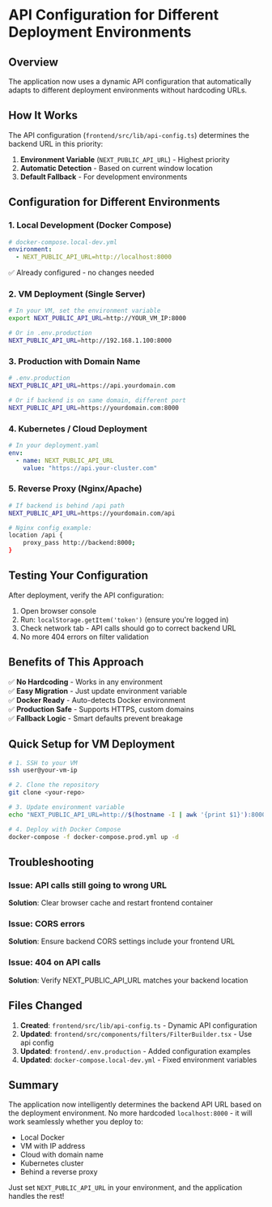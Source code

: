 # API Configuration for Different Deployment Environments

## Overview
The application now uses a dynamic API configuration that automatically adapts to different deployment environments without hardcoding URLs.

## How It Works

The API configuration (`frontend/src/lib/api-config.ts`) determines the backend URL in this priority:

1. **Environment Variable** (`NEXT_PUBLIC_API_URL`) - Highest priority
2. **Automatic Detection** - Based on current window location
3. **Default Fallback** - For development environments

## Configuration for Different Environments

### 1. Local Development (Docker Compose)
```yaml
# docker-compose.local-dev.yml
environment:
  - NEXT_PUBLIC_API_URL=http://localhost:8000
```
✅ Already configured - no changes needed

### 2. VM Deployment (Single Server)
```bash
# In your VM, set the environment variable
export NEXT_PUBLIC_API_URL=http://YOUR_VM_IP:8000

# Or in .env.production
NEXT_PUBLIC_API_URL=http://192.168.1.100:8000
```

### 3. Production with Domain Name
```bash
# .env.production
NEXT_PUBLIC_API_URL=https://api.yourdomain.com

# Or if backend is on same domain, different port
NEXT_PUBLIC_API_URL=https://yourdomain.com:8000
```

### 4. Kubernetes / Cloud Deployment
```yaml
# In your deployment.yaml
env:
  - name: NEXT_PUBLIC_API_URL
    value: "https://api.your-cluster.com"
```

### 5. Reverse Proxy (Nginx/Apache)
```bash
# If backend is behind /api path
NEXT_PUBLIC_API_URL=https://yourdomain.com/api

# Nginx config example:
location /api {
    proxy_pass http://backend:8000;
}
```

## Testing Your Configuration

After deployment, verify the API configuration:

1. Open browser console
2. Run: `localStorage.getItem('token')` (ensure you're logged in)
3. Check network tab - API calls should go to correct backend URL
4. No more 404 errors on filter validation

## Benefits of This Approach

✅ **No Hardcoding** - Works in any environment  
✅ **Easy Migration** - Just update environment variable  
✅ **Docker Ready** - Auto-detects Docker environment  
✅ **Production Safe** - Supports HTTPS, custom domains  
✅ **Fallback Logic** - Smart defaults prevent breakage  

## Quick Setup for VM Deployment

```bash
# 1. SSH to your VM
ssh user@your-vm-ip

# 2. Clone the repository
git clone <your-repo>

# 3. Update environment variable
echo "NEXT_PUBLIC_API_URL=http://$(hostname -I | awk '{print $1}'):8000" >> frontend/.env.production

# 4. Deploy with Docker Compose
docker-compose -f docker-compose.prod.yml up -d
```

## Troubleshooting

### Issue: API calls still going to wrong URL
**Solution**: Clear browser cache and restart frontend container

### Issue: CORS errors
**Solution**: Ensure backend CORS settings include your frontend URL

### Issue: 404 on API calls
**Solution**: Verify NEXT_PUBLIC_API_URL matches your backend location

## Files Changed

1. **Created**: `frontend/src/lib/api-config.ts` - Dynamic API configuration
2. **Updated**: `frontend/src/components/filters/FilterBuilder.tsx` - Use api config
3. **Updated**: `frontend/.env.production` - Added configuration examples
4. **Updated**: `docker-compose.local-dev.yml` - Fixed environment variables

## Summary

The application now intelligently determines the backend API URL based on the deployment environment. No more hardcoded `localhost:8000` - it will work seamlessly whether you deploy to:
- Local Docker
- VM with IP address
- Cloud with domain name
- Kubernetes cluster
- Behind a reverse proxy

Just set `NEXT_PUBLIC_API_URL` in your environment, and the application handles the rest!